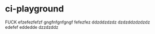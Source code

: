 # ci-playground


FUCK
efzefezfefzf
gngfnfgnfgngf
fefezfez
ddzddzdzdz
dzdzddzdzdzdz
edefef
eddedde
dzzdzddz
